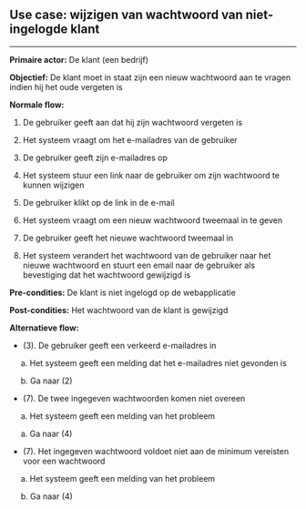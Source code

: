 
## Use case: wijzigen van wachtwoord van niet-ingelogde klant
---

**Primaire actor:** De klant (een bedrijf)

**Objectief:** De klant moet in staat zijn een nieuw wachtwoord aan te vragen indien hij het oude vergeten is

**Normale flow:**
1. De gebruiker geeft aan dat hij zijn wachtwoord vergeten is

2. Het systeem vraagt om het e-mailadres van de gebruiker

3. De gebruiker geeft zijn e-mailadres op

4. Het systeem stuur een link naar de gebruiker om zijn wachtwoord te kunnen wijzigen

5. De gebruiker klikt op de link in de e-mail

6. Het systeem vraagt om een nieuw wachtwoord tweemaal in te geven 

7. De gebruiker geeft het nieuwe wachtwoord tweemaal in

8. Het systeem verandert het wachtwoord van de gebruiker naar het nieuwe wachtwoord en stuurt een email naar de gebruiker als bevestiging dat het wachtwoord gewijzigd is

**Pre-condities:** De klant is niet ingelogd op de webapplicatie

**Post-condities:** Het wachtwoord van de klant is gewijzigd 

**Alternatieve flow:**
* (3). De gebruiker geeft een verkeerd e-mailadres in

&nbsp;&nbsp;&nbsp;&nbsp; a. Het systeem geeft een melding dat het e-mailadres niet gevonden is

&nbsp;&nbsp;&nbsp;&nbsp; b. Ga naar (2)

* (7). De twee ingegeven wachtwoorden komen niet overeen

&nbsp;&nbsp;&nbsp;&nbsp; a. Het systeem geeft een melding van het probleem

&nbsp;&nbsp;&nbsp;&nbsp; a. Ga naar (4)

* (7). Het ingegeven wachtwoord voldoet niet aan de minimum vereisten voor een wachtwoord

&nbsp;&nbsp;&nbsp;&nbsp; a. Het systeem geeft een melding van het probleem

&nbsp;&nbsp;&nbsp;&nbsp; b. Ga naar (4)
